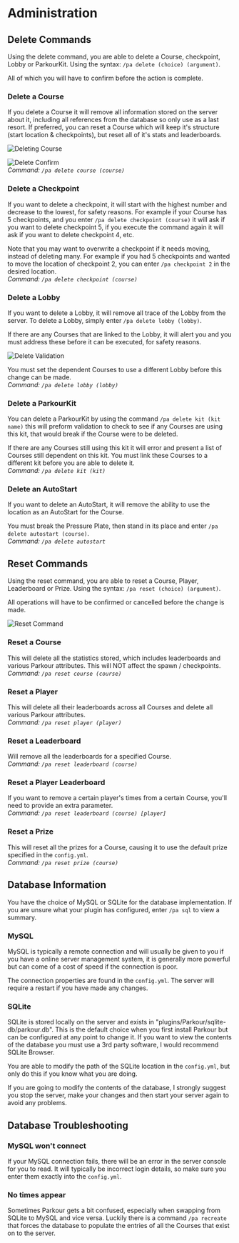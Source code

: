 Administration
======

## Delete Commands

Using the delete command, you are able to delete a Course, checkpoint, Lobby or ParkourKit. Using the syntax: `/pa delete (choice) (argument)`.

All of which you will have to confirm before the action is complete.

### Delete a Course

If you delete a Course it will remove all information stored on the server about it, including all references from the database so only use as a last resort. If preferred, you can reset a Course which will keep it's structure (start location & checkpoints), but reset all of it's stats and leaderboards.

![Deleting Course](https://i.imgur.com/apa5azA.png "Deleting Course")
 
![Delete Confirm](https://i.imgur.com/8ucihM7.png "Delete Confirm")  
_Command: `/pa delete course (course)`_

### Delete a Checkpoint

If you want to delete a checkpoint, it will start with the highest number and decrease to the lowest, for safety reasons. For example if your Course has 5 checkpoints, and you enter `/pa delete checkpoint (course)` it will ask if you want to delete checkpoint 5, if you execute the command again it will ask if you want to delete checkpoint 4, etc.

Note that you may want to overwrite a checkpoint if it needs moving, instead of deleting many. For example if you had 5 checkpoints and wanted to move the location of checkpoint 2, you can enter `/pa checkpoint 2` in the desired location.  
_Command: `/pa delete checkpoint (course)`_

### Delete a Lobby

If you want to delete a Lobby, it will remove all trace of the Lobby from the server. To delete a Lobby, simply enter `/pa delete lobby (lobby)`.

If there are any Courses that are linked to the Lobby, it will alert you and you must address these before it can be executed, for safety reasons.

![Delete Validation](https://i.imgur.com/wCO9jrU.png "Delete Validation")

You must set the dependent Courses to use a different Lobby before this change can be made.  
_Command: `/pa delete lobby (lobby)`_

### Delete a ParkourKit

You can delete a ParkourKit by using the command `/pa delete kit (kit name)` this will preform validation to check to see if any Courses are using this kit, that would break if the Course were to be deleted.

If there are any Courses still using this kit it will error and present a list of Courses still dependent on this kit. You must link these Courses to a different kit before you are able to delete it.  
_Command: `/pa delete kit (kit)`_

### Delete an AutoStart

If you want to delete an AutoStart, it will remove the ability to use the location as an AutoStart for the Course.

You must break the Pressure Plate, then stand in its place and enter `/pa delete autostart (course)`.  
_Command: `/pa delete autostart`_

## Reset Commands

Using the reset command, you are able to reset a Course, Player, Leaderboard or Prize. Using the syntax: `/pa reset (choice) (argument)`.

All operations will have to be confirmed or cancelled before the change is made.

![Reset Command](https://i.imgur.com/r1gzO05.png "Reset Command")

### Reset a Course

This will delete all the statistics stored, which includes leaderboards and various Parkour attributes. This will NOT affect the spawn / checkpoints.  
_Command: `/pa reset course (course)`_

### Reset a Player

This will delete all their leaderboards across all Courses and delete all various Parkour attributes.  
_Command: `/pa reset player (player)`_

### Reset a Leaderboard

Will remove all the leaderboards for a specified Course.  
_Command: `/pa reset leaderboard (course)`_

### Reset a Player Leaderboard

If you want to remove a certain player's times from a certain Course, you'll need to provide an extra parameter.  
_Command: `/pa reset leaderboard (course) [player]`_

### Reset a Prize

This will reset all the prizes for a Course, causing it to use the default prize specified in the `config.yml`.  
_Command: `/pa reset prize (course)`_

## Database Information

You have the choice of MySQL or SQLite for the database implementation. If you are unsure what your plugin has configured, enter `/pa sql` to view a summary.

### MySQL

MySQL is typically a remote connection and will usually be given to you if you have a online server management system, it is generally more powerful but can come of a cost of speed if the connection is poor.

The connection properties are found in the `config.yml`. The server will require a restart if you have made any changes.

### SQLite

SQLite is stored locally on the server and exists in "plugins/Parkour/sqlite-db/parkour.db". This is the default choice when you first install Parkour but can be configured at any point to change it. If you want to view the contents of the database you must use a 3rd party software, I would recommend SQLite Browser.

You are able to modify the path of the SQLite location in the `config.yml`, but only do this if you know what you are doing.

If you are going to modify the contents of the database, I strongly suggest you stop the server, make your changes and then start your server again to avoid any problems.

## Database Troubleshooting

### MySQL won't connect

If your MySQL connection fails, there will be an error in the server console for you to read. It will typically be incorrect login details, so make sure you enter them exactly into the `config.yml`.

### No times appear

Sometimes Parkour gets a bit confused, especially when swapping from SQLite to MySQL and vice versa. Luckily there is a command `/pa recreate` that forces the database to populate the entries of all the Courses that exist on to the server.

